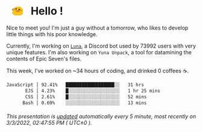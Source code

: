 <h1>   <img src="./spoink.gif" style="vertical-align:middle;" width="30px">   Hello ! </h1>

Nice to meet you! I'm just a guy without a tomorrow, who likes to develop little things with his poor knowledge.

Currently, I'm working on <a href='https://github.com/Asgarrrr/Luna'>`Luna`</a>, a Discord bot used by 73992 users with very unique features. I'm also working on `Yuna Unpack`, a tool for datamining the contents of Epic Seven's files.

This week, I've worked on ~34 hours of coding, and drinked 0 coffees ☕.

```
JavaScript │ 92.41%   ██████████████████░░   31 hrs
       EJS │ 4.23%    █░░░░░░░░░░░░░░░░░░░   1 hr 25 mins
       CSS │ 2.61%    █░░░░░░░░░░░░░░░░░░░   52 mins
      Bash │ 0.69%    ░░░░░░░░░░░░░░░░░░░░   13 mins
```

###### This presentation is [updated](https://github.com/Asgarrrr) automatically every 5 minute, most recently on 3/3/2022, 02:47:55 PM ( UTC±0 ).